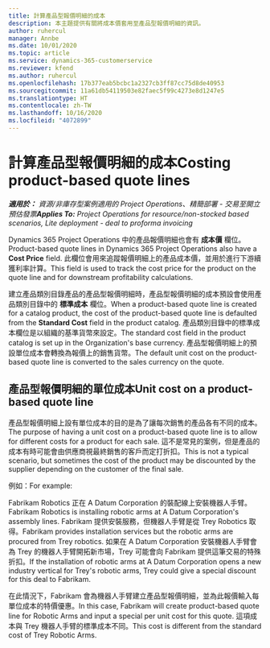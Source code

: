 ```yaml
---
title: 計算產品型報價明細的成本
description: 本主題提供有關將成本價套用至產品型報價明細的資訊。
author: ruhercul
manager: Annbe
ms.date: 10/01/2020
ms.topic: article
ms.service: dynamics-365-customerservice
ms.reviewer: kfend
ms.author: ruhercul
ms.openlocfilehash: 17b377eab5bcbc1a2327cb3ff87cc75d8de40953
ms.sourcegitcommit: 11a61db54119503e82faec5f99c4273e8d1247e5
ms.translationtype: HT
ms.contentlocale: zh-TW
ms.lasthandoff: 10/16/2020
ms.locfileid: "4072899"
---
```

# <a name="costing-product-based-quote-lines"></a><span data-ttu-id="91ef9-103">計算產品型報價明細的成本</span><span class="sxs-lookup"><span data-stu-id="91ef9-103">Costing product-based quote lines</span></span>

<span data-ttu-id="91ef9-104">_**適用於：** 資源/非庫存型案例適用的 Project Operations、精簡部署 - 交易至開立預估發票_</span><span class="sxs-lookup"><span data-stu-id="91ef9-104">_**Applies To:** Project Operations for resource/non-stocked based scenarios, Lite deployment - deal to proforma invoicing_</span></span>


<span data-ttu-id="91ef9-105">Dynamics 365 Project Operations 中的產品報價明細也會有 **成本價** 欄位。</span><span class="sxs-lookup"><span data-stu-id="91ef9-105">Product-based quote lines in Dynamics 365 Project Operations also have a **Cost Price** field.</span></span> <span data-ttu-id="91ef9-106">此欄位會用來追蹤報價明細上的產品成本價，並用於進行下游續獲利率計算。</span><span class="sxs-lookup"><span data-stu-id="91ef9-106">This field is used to track the cost price for the product on the quote line and for downstream profitability calculations.</span></span>

<span data-ttu-id="91ef9-107">建立產品類別目錄產品的產品型報價明細時，產品型報價明細的成本預設會使用產品類別目錄中的 **標準成本** 欄位。</span><span class="sxs-lookup"><span data-stu-id="91ef9-107">When a product-based quote line is created for a catalog product, the cost of the product-based quote line is defaulted from the **Standard Cost** field in the product catalog.</span></span> <span data-ttu-id="91ef9-108">產品類別目錄中的標準成本欄位是以組織的基準貨幣來設定。</span><span class="sxs-lookup"><span data-stu-id="91ef9-108">The standard cost field in the product catalog is set up in the Organization's base currency.</span></span> <span data-ttu-id="91ef9-109">產品型報價明細上的預設單位成本會轉換為報價上的銷售貨幣。</span><span class="sxs-lookup"><span data-stu-id="91ef9-109">The default unit cost on the product-based quote line is converted to the sales currency on the quote.</span></span>

## <a name="unit-cost-on-a-product-based-quote-line"></a><span data-ttu-id="91ef9-110">產品型報價明細的單位成本</span><span class="sxs-lookup"><span data-stu-id="91ef9-110">Unit cost on a product-based quote line</span></span>

<span data-ttu-id="91ef9-111">產品型報價明細上設有單位成本的目的是為了讓每次銷售的產品各有不同的成本。</span><span class="sxs-lookup"><span data-stu-id="91ef9-111">The purpose of having a unit cost on a product-based quote line is to allow for different costs for a product for each sale.</span></span> <span data-ttu-id="91ef9-112">這不是常見的案例，但是產品的成本有時可能會由供應商視最終銷售的客戶而定打折扣。</span><span class="sxs-lookup"><span data-stu-id="91ef9-112">This is not a typical scenario, but sometimes the cost of the product may be discounted by the supplier depending on the customer of the final sale.</span></span>

<span data-ttu-id="91ef9-113">例如：</span><span class="sxs-lookup"><span data-stu-id="91ef9-113">For example:</span></span>

<span data-ttu-id="91ef9-114">Fabrikam Robotics 正在 A Datum Corporation 的裝配線上安裝機器人手臂。</span><span class="sxs-lookup"><span data-stu-id="91ef9-114">Fabrikam Robotics is installing robotic arms at A Datum Corporation's assembly lines.</span></span> <span data-ttu-id="91ef9-115">Fabrikam 提供安裝服務，但機器人手臂是從 Trey Robotics 取得。</span><span class="sxs-lookup"><span data-stu-id="91ef9-115">Fabrikam provides installation services but the robotic arms are procured from Trey robotics.</span></span> <span data-ttu-id="91ef9-116">如果在 A Datum Corporation 安裝機器人手臂會為 Trey 的機器人手臂開拓新市場，Trey 可能會向 Fabrikam 提供這筆交易的特殊折扣。</span><span class="sxs-lookup"><span data-stu-id="91ef9-116">If the installation of robotic arms at A Datum Corporation opens a new industry vertical for Trey's robotic arms, Trey could give a special discount for this deal to Fabrikam.</span></span>

<span data-ttu-id="91ef9-117">在此情況下，Fabrikam 會為機器人手臂建立產品型報價明細，並為此報價輸入每單位成本的特價優惠。</span><span class="sxs-lookup"><span data-stu-id="91ef9-117">In this case, Fabrikam will create product-based quote line for Robotic Arms and input a special per unit cost for this quote.</span></span> <span data-ttu-id="91ef9-118">這項成本與 Trey 機器人手臂的標準成本不同。</span><span class="sxs-lookup"><span data-stu-id="91ef9-118">This cost is different from the standard cost of Trey Robotic Arms.</span></span>
